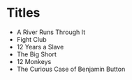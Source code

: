 # Titles 
* A River Runs Through It 
* Fight Club 
* 12 Years a Slave 
* The Big Short 
* 12 Monkeys
* The Curious Case of Benjamin Button
